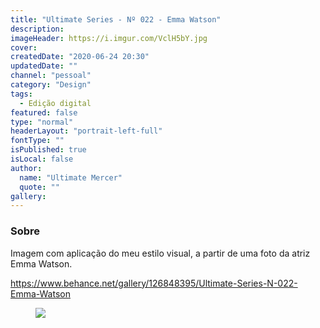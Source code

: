 ```yaml
---
title: "Ultimate Series - Nº 022 - Emma Watson"
description:
imageHeader: https://i.imgur.com/VclH5bY.jpg
cover:
createdDate: "2020-06-24 20:30"
updatedDate: ""
channel: "pessoal"
category: "Design"
tags:
  - Edição digital
featured: false
type: "normal"
headerLayout: "portrait-left-full"
fontType: ""
isPublished: true
isLocal: false
author:
  name: "Ultimate Mercer"
  quote: ""
gallery:
---
```


### Sobre

Imagem com aplicação do meu estilo visual, a partir de uma foto da atriz Emma Watson.

https://www.behance.net/gallery/126848395/Ultimate-Series-N-022-Emma-Watson

<figure>
<img src="https://i.imgur.com/VclH5bY.jpg" class="img-fluid mx-auto d-block">
</figure>
